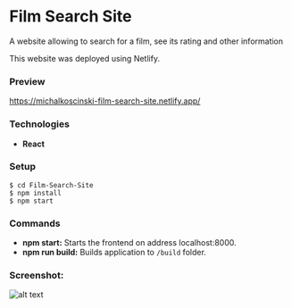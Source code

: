 # Film Search Site
A website allowing to search for a film, see its rating and other information

This website was deployed using Netlify.

### Preview
https://michalkoscinski-film-search-site.netlify.app/

### Technologies
- **React**


### Setup
```
$ cd Film-Search-Site
$ npm install
$ npm start

```

### Commands
- **npm start:** Starts the frontend on address localhost:8000.
- **npm run build:** Builds application to `/build` folder.

### Screenshot:


![alt text](https://i.ibb.co/K97KWSV/films-searcher.png)

